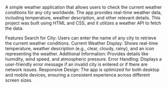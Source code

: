 A simple weather application that allows users to check the current weather conditions for any city worldwide. The app provides real-time weather data, including temperature, weather description, and other relevant details. This project was built using HTML and CSS, and it utilizes a weather API to fetch the data.

Features
Search for City: Users can enter the name of any city to retrieve the current weather conditions.
Current Weather Display: Shows real-time temperature, weather description (e.g., clear, cloudy, rainy), and an icon representing the weather.
Additional Information: Provides details like humidity, wind speed, and atmospheric pressure.
Error Handling: Displays a user-friendly error message if an invalid city is entered or if there are network issues.
Responsive Design: The app is optimized for both desktop and mobile devices, ensuring a consistent experience across different screen sizes.
